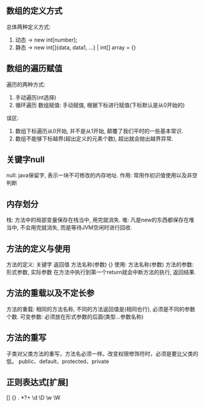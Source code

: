 ## 数组的定义方式

总体两种定义方式:
01) 动态 -> new int[number];
02) 静态 -> new int[]{data, data1, ...} | int[] array = {}

## 数组的遍历赋值

遍历的两种方式:
01) 手动遍历(nt选择)
02) 循环遍历
数组赋值: 手动赋值, 根据下标进行赋值(下标默认是从0开始的)

误区:
01) 数组下标遍历从0开始, 并不是从1开始, 颠覆了我们平时的一些基本常识.
02) 数组不能够下标越界(超出定义的元素个数), 超出就会抛出越界异常.

## 关键字null

null: java保留字, 表示一块不可修改的内存地址.
作用: 常用作初识值使用以及非空判断

## 内存划分

栈: 方法中的局部变量保存在栈当中, 用完就消失.
堆: 凡是new的东西都保存在堆当中, 不会用完就消失, 而是等待JVM空闲时进行回收.

## 方法的定义与使用

方法的定义: 关键字 返回值 方法名称(参数) {}
使用: 方法名称(参数)
方法的参数: 形式参数, 实际参数
在方法中执行到第一个return就会中断方法的执行, 返回结果.


## 方法的重载以及不定长参

方法的重载: 相同的方法名称, 不同的方法返回值是(相同也行), 必须是不同的参数个数.
可变参数: 必须放在形式参数的后面(类型...参数名称)

## 方法的重写

子类对父类方法的重写，方法名必须一样。改变权限修饰符时，必须是要比父类的低。
public、default、protected、private

## 正则表达式[扩展]

[] {} . *?+ \d \D \w \W




